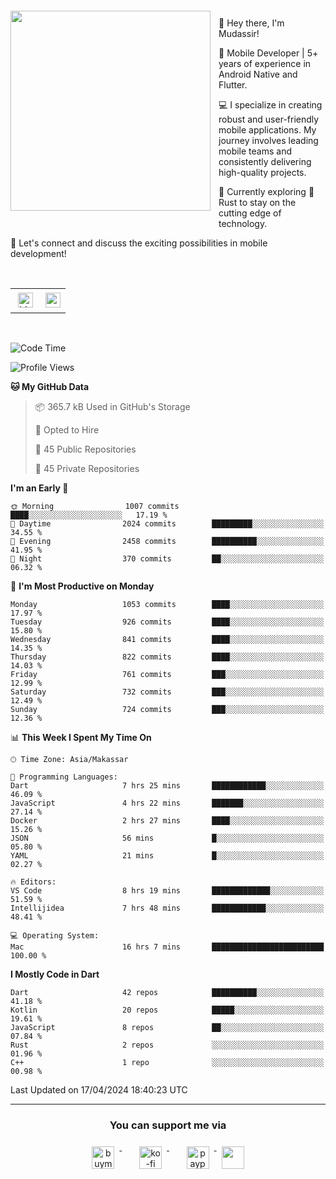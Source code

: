 <a href="https://lazycatlabs.com/" target="_blank">
<img 
  src="https://github-production-user-asset-6210df.s3.amazonaws.com/1531684/281783264-5b2e172d-feb8-40de-9846-a70379b758fb.png" 
  style="margin-top:20px;margin-right:13px;margin-bottom:20px"
  align="left" 
  height="320px"
/>
</a>
<br>
<p>
 👋 Hey there, I'm Mudassir!

🚀 Mobile Developer | 5+ years of experience in Android Native and Flutter.

💻 I specialize in creating robust and user-friendly mobile applications. My journey involves leading mobile teams and consistently delivering high-quality projects.

🌱 Currently exploring 🦀 Rust to stay on the cutting edge of technology.

🔗 Let's connect and discuss the exciting possibilities in mobile development!

<br>

<table style="border:none; border-collapse:collapse; cellspacing:0; cellpadding:0">
    <tr>
        <td>
           <a href="https://www.linkedin.com/in/lzyct/" target="_blank">
              <img src="https://github.com/ukieTux/ukieTux/blob/master/assets/linkedin.svg" alt="LinkedIn" style="vertical-align:top; margin:4px" height=24>
          </a>
        </td>
        <td>
           <a href = "https://www.upwork.com/freelancers/~01913209d41be922f1?viewMode=1">
              <img src="https://img.shields.io/badge/UpWork-6FDA44?logo=Upwork&logoColor=white" height=24/>
           </a>
        </td>
    </tr>
</table>

<br>

<!--START_SECTION:waka-->
![Code Time](http://img.shields.io/badge/Code%20Time-5%2C995%20hrs%2043%20mins-blue)

![Profile Views](http://img.shields.io/badge/Profile%20Views-0-blue)

**🐱 My GitHub Data** 

> 📦 365.7 kB Used in GitHub's Storage 
 > 
> 💼 Opted to Hire
 > 
> 📜 45 Public Repositories 
 > 
> 🔑 45 Private Repositories 
 > 
**I'm an Early 🐤** 

```text
🌞 Morning                1007 commits        ████░░░░░░░░░░░░░░░░░░░░░   17.19 % 
🌆 Daytime                2024 commits        █████████░░░░░░░░░░░░░░░░   34.55 % 
🌃 Evening                2458 commits        ██████████░░░░░░░░░░░░░░░   41.95 % 
🌙 Night                  370 commits         ██░░░░░░░░░░░░░░░░░░░░░░░   06.32 % 
```
📅 **I'm Most Productive on Monday** 

```text
Monday                   1053 commits        ████░░░░░░░░░░░░░░░░░░░░░   17.97 % 
Tuesday                  926 commits         ████░░░░░░░░░░░░░░░░░░░░░   15.80 % 
Wednesday                841 commits         ████░░░░░░░░░░░░░░░░░░░░░   14.35 % 
Thursday                 822 commits         ████░░░░░░░░░░░░░░░░░░░░░   14.03 % 
Friday                   761 commits         ███░░░░░░░░░░░░░░░░░░░░░░   12.99 % 
Saturday                 732 commits         ███░░░░░░░░░░░░░░░░░░░░░░   12.49 % 
Sunday                   724 commits         ███░░░░░░░░░░░░░░░░░░░░░░   12.36 % 
```


📊 **This Week I Spent My Time On** 

```text
🕑︎ Time Zone: Asia/Makassar

💬 Programming Languages: 
Dart                     7 hrs 25 mins       ████████████░░░░░░░░░░░░░   46.09 % 
JavaScript               4 hrs 22 mins       ███████░░░░░░░░░░░░░░░░░░   27.14 % 
Docker                   2 hrs 27 mins       ████░░░░░░░░░░░░░░░░░░░░░   15.26 % 
JSON                     56 mins             █░░░░░░░░░░░░░░░░░░░░░░░░   05.80 % 
YAML                     21 mins             █░░░░░░░░░░░░░░░░░░░░░░░░   02.27 % 

🔥 Editors: 
VS Code                  8 hrs 19 mins       █████████████░░░░░░░░░░░░   51.59 % 
Intellijidea             7 hrs 48 mins       ████████████░░░░░░░░░░░░░   48.41 % 

💻 Operating System: 
Mac                      16 hrs 7 mins       █████████████████████████   100.00 % 
```

**I Mostly Code in Dart** 

```text
Dart                     42 repos            ██████████░░░░░░░░░░░░░░░   41.18 % 
Kotlin                   20 repos            █████░░░░░░░░░░░░░░░░░░░░   19.61 % 
JavaScript               8 repos             ██░░░░░░░░░░░░░░░░░░░░░░░   07.84 % 
Rust                     2 repos             ░░░░░░░░░░░░░░░░░░░░░░░░░   01.96 % 
C++                      1 repo              ░░░░░░░░░░░░░░░░░░░░░░░░░   00.98 % 
```




 Last Updated on 17/04/2024 18:40:23 UTC
<!--END_SECTION:waka-->



---
<h3 align="center">You can support me via</h3>
<p align="center">
  <a href="https://www.buymeacoffee.com/Lzyct" target="_blank">
    <img src="https://www.buymeacoffee.com/assets/img/guidelines/download-assets-sm-2.svg" alt="buymeacoffe" style="vertical-align:top; margin:8px" height="36">
  </a>&nbsp;&nbsp;&nbsp;&nbsp;
   <a href="https://ko-fi.com/Lzyct" target="_blank">
    <img src="https://help.ko-fi.com/system/photos/3604/0095/9793/logo_circle.png" alt="ko-fi" style="vertical-align:top; margin:8px" height="36">
  </a>&nbsp;&nbsp;&nbsp;&nbsp;
  <a href="https://paypal.me/ukieTux" target="_blank">
    <img src="https://blog.zoom.us/wp-content/uploads/2019/08/paypal.png" alt="paypal" style="vertical-align:top; margin:8px" height="36">
  </a>
  <a href="https://saweria.co/Lzyct" target="_blank">
   <img src="https://1.bp.blogspot.com/-7OuHSxaNk6A/X92QPg8L9kI/AAAAAAAAG0E/lUzKf_uuVP8jCqvXpA7juh_l-TfK2jnbwCLcBGAsYHQ/s16000/SAWERIA.webp" style="vertical-align:top; margin:8px" height="36">
  </a>
</p>
<br><br>
